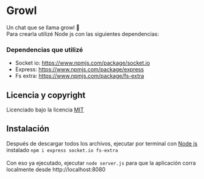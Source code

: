 # Growl
Un chat que se llama growl 🐻 <br>
Para crearla utilizé Node js con las siguientes dependencias:

### Dependencias que utilizé
* Socket io: https://www.npmjs.com/package/socket.io
* Express: https://www.npmjs.com/package/express
* Fs extra: https://www.npmjs.com/package/fs-extra

## Licencia y copyright
Licenciado bajo la licencia [MIT](LICENSE)

## Instalación
Después de descargar todos los archivos, ejecutar por terminal con [Node js](https://nodejs.org/) instalado `` npm i express socket.io fs-extra `` <br><br>
Con eso ya ejecutado, ejecutar `` node server.js `` para que la aplicación corra localmente desde http://localhost:8080
